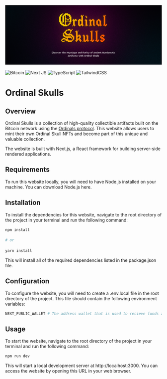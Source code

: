 <img src="./public/images/banner.png">

![Bitcoin](https://img.shields.io/badge/Bitcoin-%23F7931A?style=for-the-badge&logo=bitcoin&logoColor=white)
![Next JS](https://img.shields.io/badge/Next-black?style=for-the-badge&logo=next.js&logoColor=white)
![TypeScript](https://img.shields.io/badge/typescript-%23007ACC.svg?style=for-the-badge&logo=typescript&logoColor=white)
![TailwindCSS](https://img.shields.io/badge/tailwindcss-%2338B2AC.svg?style=for-the-badge&logo=tailwind-css&logoColor=white)

# Ordinal Skulls

## Overview

Ordinal Skulls is a collection of high-quality collectible artifacts built on the Bitcoin network using the [Ordinals protocol](https://ordinals.com/). This website allows users to mint their own Ordinal Skull NFTs and become part of this unique and valuable collection.

The website is built with Next.js, a React framework for building server-side rendered applications.

## Requirements

To run this website locally, you will need to have Node.js installed on your machine. You can download Node.js here.

## Installation

To install the dependencies for this website, navigate to the root directory of the project in your terminal and run the following command:

```bash
npm install

# or

yarn install
```

This will install all of the required dependencies listed in the package.json file.

## Configuration

To configure the website, you will need to create a .env.local file in the root directory of the project. This file should contain the following environment variables:

```bash
NEXT_PUBLIC_WALLET # The address wallet that is used to recieve funds and send back ordinals
```

## Usage

To start the website, navigate to the root directory of the project in your terminal and run the following command:

```bash
npm run dev
```

This will start a local development server at http://localhost:3000. You can access the website by opening this URL in your web browser.
